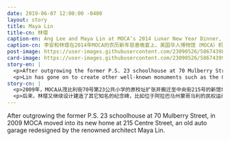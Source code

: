 ```yaml
---
date: 2019-06-07 12:00:00 -0400
layout: story
title: Maya Lin
title-cn: 林璎
caption-en: Ang Lee and Maya Lin at MOCA’s 2014 Lunar New Year Dinner, Museum of Chinese in America (MOCA) Institutional Archives
caption-cn: 李安和林璎在2014年MOCA的农历新年慈善晚宴上，美国华人博物馆（MOCA）机构档案
post-image: https://user-images.githubusercontent.com/23090526/58674398-a5c5ba80-831d-11e9-8b2e-c3600d0540ef.jpg
card-image: https://user-images.githubusercontent.com/23090526/58674399-a6f6e780-831d-11e9-87c4-f446c4627cf6.jpg
story-en: |
  <p>After outgrowing the former P.S. 23 schoolhouse at 70 Mulberry Street, in 2009 MOCA moved into its new home at 215 Centre Street, an old auto garage redesigned by the renowned architect Maya Lin. Lin is best known for her work designing the Vietnam Veterans Memorial in Washington D.C. at the age of 21, while still an undergraduate at Yale University. Her work was chosen as the winner out of 1,421 entries in an anonymous competition held by the U.S. Congress, beating out the entry of her own professor, who had graded her proposal with a B. Her nontraditional, somber design – a dark angle of a wall sunken into the earth listing the veterans’ names chronologically – created extreme controversy, and when it was revealed that the winning designer was a young Chinese American woman, critics used everything from Lin’s age to her ethnicity to try to discredit her entry. Even though Lin’s design was chosensolely on its merit, she was forced to appear before Congress to defend her artistic choices. Ultimately, Lin’s design was built on the compromise that another more “traditional” monument featuring a group of soldiers holding guns was erected nearby, a personal blow to Lin’s vision.</p>
  <p>Lin has gone on to create other well-known monuments such as the Civil Rights Monument in Montgomery, Alabama and the Women’s Table at Yale University in New Haven, Connecticut. A member of the National Women’s Hall of Fame, Lin received the Presidential Medal of Freedom in 2016. Currently, Lin focuses on creating installations that bring awareness to the environment.</p>
story-cn: |
  <p>2009年，MOCA从茂比利街70号第23公共小学的原校址扩张并搬迁至中央街215号的新馆址，这里原本是一个自动车库，后来由著名建筑师林璎重新设计成博物馆。林璎最为知名的作品是她在21岁时设计的位于华盛顿特区的越战纪念碑，当时她还在耶鲁大学读本科。她的作品从1421件匿名参赛作品中胜出，赢得了这场由美国国会举办的方案征集设计竞赛，而当年她自己的教授，却只给了她这个设计提案一个B。她的非传统的、深沉的设计，将深色的 V形纪念碑 墙沉入地下，上面按时间顺序列出阵亡军人的名字，造成了极大的争议。当大家发现这个获胜的设计者是一名年轻的美国华裔女性时，批评家们利用了一切可以利用的理由，从她的年龄到她的种族，试图取消她的获奖资格。尽管林璎的作品是完全凭实力在比赛中被选出的，但她还是被迫现身于国会来捍卫自己的作品。最终，林璎的作品得以建造实现，却是以一种妥协的方式——在她设计的纪念碑附近再建造了一座更为“传统”的纪念碑——一组拿着枪的越战士兵，这是对林璎设计思想的个人打击。</p>
  <p>后来，林璎又继续设计建造了其它知名的纪念碑，比如位于阿拉巴马州蒙哥马利的民权运动纪念碑和位于康涅狄格州纽黑文耶鲁大学的妇女之桌等。作为全美国女性名人堂成员之一，林璎在2016年获得了总统自由勋章。目前，林璎专注于创作提高环保意识的设计作品。</p>
---
```

After outgrowing the former P.S. 23 schoolhouse at 70 Mulberry Street, in 2009 MOCA moved into its new home at 215 Centre Street, an old auto garage redesigned by the renowned architect Maya Lin.

